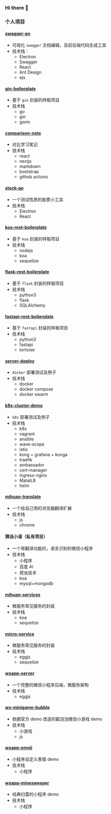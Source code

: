 ### Hi there 👋

### 个人项目

#### [swagger-go](https://github.com/fishjar/swagger-go)

- 可视化 `swagger` 文档编辑，及前后端代码生成工具
- 技术栈：
  - Electron
  - Swagger
  - React
  - Ant Design
  - ejs

#### [gin-boilerplate](https://github.com/fishjar/gin-boilerplate)

- 基于 `gin` 封装的样板项目
- 技术栈
  - go
  - gin
  - gorm

#### [comparison-note](https://github.com/fishjar/comparison-note)

- 对比学习笔记
- 技术栈
  - react
  - nextjs
  - markdown
  - bootstrap
  - github actions

#### [stock-go](https://github.com/fishjar/stock-go)

- 一个测试性质的股票小工具
- 技术栈
  - Electron
  - React

#### [koa-rest-boilerplate](https://github.com/fishjar/koa-rest-boilerplate)

- 基于 `koa` 封装的样板项目
- 技术栈
  - nodejs
  - koa
  - sequelize

#### [flask-rest-boilerplate](https://github.com/fishjar/flask-rest-boilerplate)

- 基于 `flask` 封装的样板项目
- 技术栈
  - python3
  - flask
  - SQLAlchemy

#### [fastapi-rest-bolierplate](https://github.com/fishjar/fastapi-rest-bolierplate)

- 基于 `fastapi` 封装的样板项目
- 技术栈
  - python3
  - fastapi
  - tortoise

#### [server-deploy](https://github.com/fishjar/server-deploy)

- `docker` 部署测试及例子
- 技术栈
  - docker
  - docker compose
  - docker swarm

#### [k8s-cluster-demo](https://github.com/fishjar/k8s-cluster-demo)

- `k8s` 部署测试及例子
- 技术栈
  - k8s
  - vagrant
  - ansible
  - wave-scope
  - istio
  - kong + grafana + konga
  - traefik
  - ambassador
  - cert-manager
  - ingress-nginx
  - MatalLB
  - helm

#### [mihuan-translate](https://github.com/fishjar/mihuan-translate)

- 一个给自己用的浏览器翻译扩展
- 技术栈
  - js
  - chrome

#### 猜话小语（私有项目）

- 一个带翻译功能的，语言识别的微信小程序
- 技术栈
  - 小程序
  - 百度 AI
  - 爬虫技术
  - koa
  - mysql+mongodb

#### [mihuan-services](https://github.com/fishjar/mihuan-services)

- 微服务常见服务的封装
- 技术栈
  - koa
  - sequelize

#### [micro-service](https://github.com/fishjar/micro-service)

- 微服务常见服务的封装
- 技术栈
  - eggjs
  - sequelize

#### [wxapp-server](https://github.com/fishjar/wxapp-server)

- 一个完整的微信小程序后端，微服务架构
- 技术栈
  - eggjs

#### [wx-minigame-bubble](https://github.com/fishjar/wx-minigame-bubble)

- 依据官方 demo 改造的戳泡泡微信小游戏 demo
- 技术栈
  - 小游戏
  - js

#### [wxapp-emoji](https://github.com/fishjar/wxapp-emoji)

- 小程序自定义表情 demo
- 技术栈
  - 小程序

#### [wxapp-minesweeper](https://github.com/fishjar/wxapp-minesweeper)

- 经典扫雷的小程序 demo
- 技术栈
  - 小程序

<!--
**fishjar/fishjar** is a ✨ _special_ ✨ repository because its `README.md` (this file) appears on your GitHub profile.

Here are some ideas to get you started:

- 🔭 I’m currently working on ...
- 🌱 I’m currently learning ...
- 👯 I’m looking to collaborate on ...
- 🤔 I’m looking for help with ...
- 💬 Ask me about ...
- 📫 How to reach me: ...
- 😄 Pronouns: ...
- ⚡ Fun fact: ...
-->
